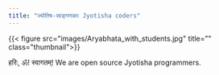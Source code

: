 ```yaml
---
title: "ज्योतिष-साङ्गणकाः Jyotisha coders"
---
```


{{< figure src="images/Aryabhata_with_students.jpg" title="" class="thumbnail">}}


हरिः, ॐ! स्वागतम्!
We are open source Jyotisha programmers.

